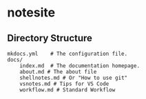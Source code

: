 





# notesite





## Directory Structure

    mkdocs.yml    # The configuration file.
    docs/
        index.md  # The documentation homepage.
        about.md # The about file
        shellnotes.md # Or "How to use git"
        vsnotes.md # Tips for VS Code
        workflow.md # Standard Workflow
